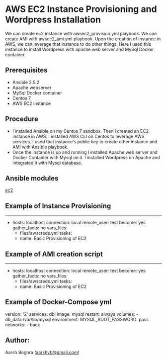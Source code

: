 # AWS EC2 Instance Provisioning and Wordpress Installation

We can create ec2 instance with awsec2_provision.yml playbook. We can create AMI with awsec2_ami.yml playbook. Upon the creation of 
instance in AWS, we can leverage that instance to do other things. Here I used this instance to install Wordpress with apache web server and MySql Docker container. 

## Prerequisites

- Ansible 2.5.2
- Apache webserver
- MySql Docker container
- Centos 7
- AWS EC2 instance

## Procedure

- I installed Ansible on my Centos 7 sandbox. Then I created an EC2 instance in AWS. I installed AWS CLI on Centos to leverage AWS           services. I used that instance's public key to create other instance and AMI with Ansible playbook.
- Once the instance is up and running I installed Apache web server and Docker Container with Mysql on it. I installed Wordpress on         Apache and integrated it with Mysql database. 

## Ansible modules

[ec2](http://docs.ansible.com/ansible/ec2_module.html)

## Example of Instance Provisioning

---
- hosts: localhost
  connection: local
  remote_user: test
  become: yes
  gather_facts: no
  vars_files:
  - files/awscreds.yml
  tasks:
  - name: Basic Provisioning of EC2


## Example of AMI creation script

---
- hosts: localhost
  connection: local
  remote_user: test
  become: yes
  gather_facts: no
  vars_files:
  - files/awscreds.yml
  tasks:
  - name: Basic Provisioning of EC2
  
## Example of Docker-Compose yml

version: '2'
services:
  db:
    image: mysql
    restart: always
    volumes:
      - db_data:/var/lib/mysql
    environment:
      MYSQL_ROOT_PASSWORD: pass
    networks:
      - back

  
## Author:

Aarsh Boghra (<aarshvb@gmail.com>)
